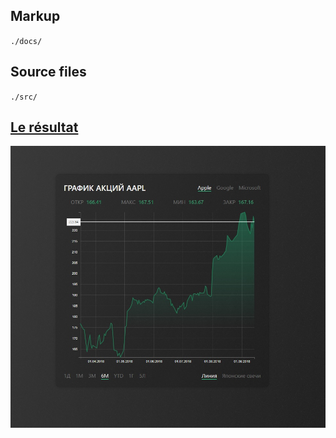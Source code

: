 
## Markup

`./docs/`

## Source files

`./src/`

## [Le résultat](https://al4str.github.io/spb-test-2/)

![](https://raw.githubusercontent.com/al4str/spb-test-2/master/example.jpg "Results")
